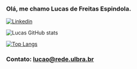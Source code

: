 ### Olá, me chamo Lucas de Freitas Espindola.

[![Linkedin](https://img.shields.io/badge/LinkedIn-0077B5?style=for-the-badge&logo=linkedin&logoColor=white)](https://www.linkedin.com/in/lucas-de-freitas-/)

![Lucas GitHub stats](https://github-readme-stats.vercel.app/api?username=Lucaao&show_icons=true&theme=transparent&rank_icon=github&include_all_commits=true&locale=pt-br)

[![Top Langs](https://github-readme-stats.vercel.app/api/top-langs/?username=Lucaao&theme=transparent&text_color=417e87&locale=pt-br)](https://github.com/Lucaao/github-readme-stats)

### Contato: lucao@rede.ulbra.br
